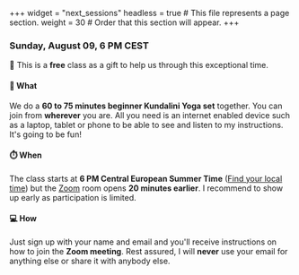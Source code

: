 +++
widget = "next_sessions"
headless = true  # This file represents a page section.
weight = 30  # Order that this section will appear.
+++

### Sunday, August 09, 6 PM CEST

🎁 This is a **free** class as a gift to help us through this exceptional time. 

####  🎉  What

We do a **60 to 75 minutes beginner Kundalini Yoga set** together. You can join from **wherever** you are. All you need is an internet enabled device such as a laptop, tablet or phone to be able to see and listen to my instructions. It's going to be fun!

#### ⏱️ When

The class starts at **6 PM Central European Summer Time** ([Find your local time](https://savvytime.com/converter/germany-berlin-to-ca-san-francisco-ny-new-york-city-singapore-singapore/aug-9-2020/6pm)) but the [Zoom](https://zoom.us/) room opens **20 minutes earlier**. I recommend to show up early as participation is limited.

#### 💻 How

Just sign up with your name and email and you'll receive instructions on how to join the **Zoom meeting**. Rest assured, I will **never** use your email for anything else or share it with anybody else.